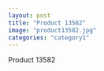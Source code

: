 ```yaml
---
layout: post
title: "Product 13582"
image: "product13582.jpg"
categories: "category1"
---
```

Product 13582
